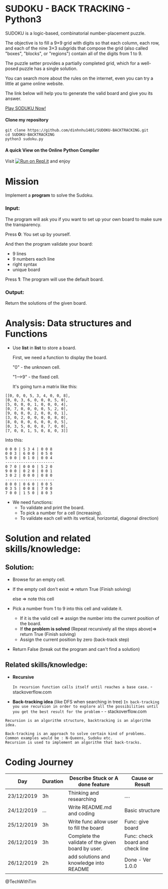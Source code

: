 # SUDOKU - BACK TRACKING - Python3


SUDOKU is a logic-based, combinatorial number-placement puzzle. 

The objective is to fill a 9×9 grid with digits so that each column, each row, and each of the nine 3×3 subgrids that compose the grid (also called "boxes", "blocks", or "regions") 
contain all of the digits from 1 to 9. 

The puzzle setter provides a partially completed grid, which for a well-posed puzzle has a single solution.

You can search more about the rules on the internet, even you can try a little at game online website.

The link below will help you to generate the valid board and give you its answer.

[Play SODUKU Now!](https://www.sudoku-solutions.com/)


#### Clone my repository
```python3
git clone https://github.com/dinhnhu1401/SUDOKU-BACKTRACKING.git
cd SUDOKU-BACKTRACKING
python3 sudoku.py
```

#### A quick View on the Online Python Compiler
Visit [![Run on Repl.it](https://repl.it/badge/github/dinhnhu1401/SUDOKU-BACKTRACKING)](https://repl.it/github/dinhnhu1401/SUDOKU-BACKTRACKING) and enjoy

# Mission
Implement a **program** to solve the Sudoku.


### Input:
The program will ask you if you want to set up your own board to make sure the transparency.

Press **0**: You set up by yourself.

And then the program validate your board:
   - 9 lines
   - 9 numbers each line
   - right syntax
   - unique board 

Press **1**: The program will use the default board.


### Output:
Return the solutions of the given board. 



# Analysis: Data structures and Functions


- Use **list** in **list** to store a board.

    First, we need a function to display the board. 
    
    "0" - the unknown cell. 
    
    "1-->9" - the fixed cell.
    
    It's going turn a matrix like this:
```
[[0, 0, 0, 5, 3, 4, 0, 0, 8],
[0, 0, 3, 6, 0, 0, 0, 5, 0],
[5, 0, 0, 0, 1, 0, 0, 0, 4],
[0, 7, 0, 0, 0, 0, 5, 2, 0],
[9, 0, 0, 0, 2, 0, 0, 0, 1],
[3, 0, 2, 0, 0, 0, 0, 8, 0],
[8, 0, 0, 0, 6, 0, 0, 0, 5],
[0, 3, 5, 0, 0, 8, 7, 0, 0],
[7, 0, 0, 1, 5, 0, 8, 0, 3]]
```
Into this:
```
0 0 0 | 5 3 4 | 0 0 8
0 0 3 | 6 0 0 | 0 5 0
5 0 0 | 0 1 0 | 0 0 4
----------------------
0 7 0 | 0 0 0 | 5 2 0
9 0 0 | 0 2 0 | 0 0 1
3 0 2 | 0 0 0 | 0 8 0
----------------------
8 0 0 | 0 6 0 | 0 0 5
0 3 5 | 0 0 8 | 7 0 0
7 0 0 | 1 5 0 | 8 0 3

```
- We need functions:
    - To validate and print the board.
    - To pick a number for a cell (increasing). 
    - To validate each cell with its vertical, horizontal, diagonal direction)

 
# Solution and related skills/knowledge:

## Solution:

- Browse for an empty cell.

- If the empty cell don't exist => return True (Finish solving)
    
   else => note this cell
 
- Pick a number from 1 to 9 into this cell and validate it.
    - If it is the valid cell => assign the number into the current position of the board.
    - If **the problem is solved** (Repeat recursively all the steps above)=> return True (Finish solving)
    - Assign the current position by zero (back-track step)
- Return False (break out the program and can't find a solution)

## Related skills/knowledge:

- **Recursive**
    
    `In recursion function calls itself until reaches a base case.` - stackoverflow.com
    
- **Back-tracking idea** (like DFS when searching in tree)
    `In back-tracking you use recursion in order to explore all the possibilities until you get the best result for the problem` - - stackoverflow.com

```
Recursion is an algorithm structure, backtracking is an algorithm idea.

Back-tracking is an approach to solve certain kind of problems.
Common examples would be : N-Queens, Sudoku etc.
Recursion is used to implement an algorithm that back-tracks.
```
# Coding Journey

| Day        | Duration   |Describe Stuck or A done feature      |Cause or Result       |
|------------|------------|--------------------------------------|----------------------|
| 23/12/2019 | 3h         | Thinking and researching             | ....                 |
| 24/12/2019 | ...        | Write README.md and coding           | Basic structure      |
| 25/12/2019 | 3h         | Write func allow user to fill the board           | Func: give  board                |
| 26/12/2019 | 3h         | Complete the validate of the given board by user. | Func: check board and check line |
| 26/12/2019 | 2h         | add solutions and knowledge into README | Done - Ver 1.0.0

@TechWithTim
